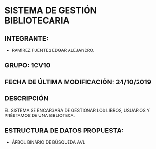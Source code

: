 # SISTEMA DE GESTIÓN BIBLIOTECARIA

## INTEGRANTE:

- RAMÍREZ FUENTES EDGAR ALEJANDRO.

## GRUPO: 1CV10 

## FECHA DE ÚLTIMA MODIFICACIÓN: 24/10/2019

## DESCRIPCIÓN

EL SISTEMA SE ENCARGARÁ DE GESTIONAR LOS LIBROS, USUARIOS Y PRÉSTAMOS DE UNA BIBLIOTECA.

## ESTRUCTURA DE DATOS PROPUESTA:

 - ÁRBOL BINARIO DE BÚSQUEDA AVL